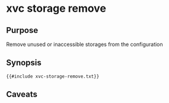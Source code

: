 # xvc storage remove

## Purpose

Remove unused or inaccessible storages from the configuration

## Synopsis 

```text
{{#include xvc-storage-remove.txt}}
```

## Caveats


